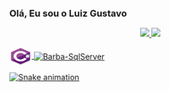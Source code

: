 ### Olá, Eu sou o Luiz Gustavo

<div align="center">
  <a href="https://github.com/codebarba">
  <img height="180em" src="https://github-readme-stats.vercel.app/api?username=codebarba&show_icons=true&theme=dark&include_all_commits=true&count_private=true"/>
  <img height="180em" src="https://github-readme-stats.vercel.app/api/top-langs/?username=codebarba&layout=compact&langs_count=7&theme=dark"/>
</div>

<div style="display: inline_block"><br>
  <img align="center" alt="Barba-Csharp" height="30" width="40" src="https://raw.githubusercontent.com/devicons/devicon/master/icons/csharp/csharp-original.svg">
  <img align="center" alt="Barba-SqlServer" height="30" width="40" src="https://cdn.jsdelivr.net/gh/devicons/devicon/icons/microsoftsqlserver/microsoftsqlserver-plain-wordmark.svg" />
  
  ![Snake animation](https://github.com/codebarba/codebarba/blob/output/github-contribution-grid-snake.svg) 
</div>
